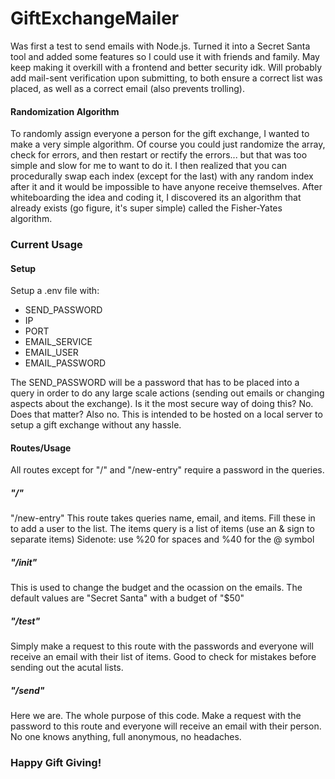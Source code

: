 # GiftExchangeMailer
 Was first a test to send emails with Node.js. Turned it into a Secret Santa tool and added some features so I could use it with friends and family. May keep making it overkill with a frontend and better security idk. Will probably add mail-sent verification upon submitting, to both ensure a correct list was placed, as well as a correct email (also prevents trolling).

 <h4>Randomization Algorithm</h4>
To randomly assign everyone a person for the gift exchange, I wanted to make a very simple algorithm. Of course you could just randomize the array, check for errors, and then restart or rectify the errors... but that was too simple and slow for me to want to do it. I then realized that you can procedurally swap each index (except for the last) with any random index after it and it would be impossible to have anyone receive themselves. After whiteboarding the idea and coding it, I discovered its an algorithm that already exists (go figure, it's super simple) called the Fisher-Yates algorithm.

<h3>Current Usage</h3>
<h4>Setup</h4>
Setup a .env file with:
<ul>
  <li>
  SEND_PASSWORD
 </li>
 <li>
  IP
 </li>
  <li>
  PORT
 </li>
  <li>
  EMAIL_SERVICE
 </li>
  <li>
  EMAIL_USER
 </li>
  <li>
  EMAIL_PASSWORD
 </li>
</ul>

The SEND_PASSWORD will be a password that has to be placed into a query in order to do any large scale actions (sending out emails or changing aspects about the exchange). Is it the most secure way of doing this? No. Does that matter? Also no. This is intended to be hosted on a local server to setup a gift exchange without any hassle.

<h4>
 Routes/Usage
</h4>

All routes except for "/" and "/new-entry" require a password in the queries.

<h5>
 "/"
</h5
 This route is just to check for a connection to the API.
 
<h5>
 "/new-entry"
</h5>
This route takes queries name, email, and items. Fill these in to add a user to the list. The items query is a list of items (use an & sign to separate items)
Sidenote: use %20 for spaces and %40 for the @ symbol

<h5>
 "/init"
</h5>
This is used to change the budget and the ocassion on the emails. The default values are "Secret Santa" with a budget of "$50"

<h5>
 "/test"
</h5>
Simply make a request to this route with the passwords and everyone will receive an email with their list of items. Good to check for mistakes before sending out the acutal lists.

<h5>
 "/send"
</h5>
Here we are. The whole purpose of this code. Make a request with the password to this route and everyone will receive an email with their person. No one knows anything, full anonymous, no headaches.

<h3>Happy Gift Giving!</h3>

